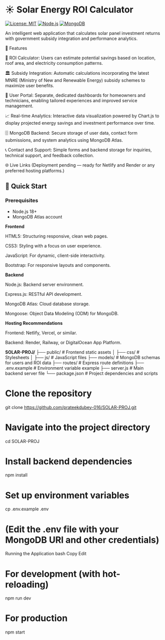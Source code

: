 # ☀️ Solar Energy ROI Calculator

[![License: MIT](https://img.shields.io/badge/License-MIT-yellow.svg)](https://opensource.org/licenses/MIT)
[![Node.js](https://img.shields.io/badge/Node.js-18-green)](https://nodejs.org/)
[![MongoDB](https://img.shields.io/badge/MongoDB-5.0-blue)](https://www.mongodb.com/)

An intelligent web application that calculates solar panel investment returns with government subsidy integration and performance analytics.

🌟 Features

🔢 ROI Calculator: Users can estimate potential savings based on location, roof area, and electricity consumption patterns.

🏛️ Subsidy Integration: Automatic calculations incorporating the latest MNRE (Ministry of New and Renewable Energy) subsidy schemes to maximize user benefits.

👥 User Portal: Separate, dedicated dashboards for homeowners and technicians, enabling tailored experiences and improved service management.

📈 Real-time Analytics: Interactive data visualization powered by Chart.js to display projected energy savings and investment performance over time.

🗄️ MongoDB Backend: Secure storage of user data, contact form submissions, and system analytics using MongoDB Atlas.

📞 Contact and Support: Simple forms and backend storage for inquiries, technical support, and feedback collection.

🌐 Live Links (Deployment pending — ready for Netlify and Render or any preferred hosting platforms.)


## 🚀 Quick Start

### Prerequisites
- Node.js 18+
- MongoDB Atlas account

**Frontend**

HTML5: Structuring responsive, clean web pages.

CSS3: Styling with a focus on user experience.

JavaScript: For dynamic, client-side interactivity.

Bootstrap: For responsive layouts and components.

**Backend**

Node.js: Backend server environment.

Express.js: RESTful API development.

MongoDB Atlas: Cloud database storage.

Mongoose: Object Data Modeling (ODM) for MongoDB.

**Hosting Recommendations**

Frontend: Netlify, Vercel, or similar.

Backend:
Render, Railway, or DigitalOcean App Platform.


**SOLAR-PROJ/**
├── public/             # Frontend static assets
│   ├── css/             # Stylesheets
│   ├── js/              # JavaScript files
├── models/             # MongoDB schemas for users and ROI data
├── routes/             # Express route definitions
├── .env.example        # Environment variable example
├── server.js           # Main backend server file
└── package.json        # Project dependencies and scripts

# Clone the repository
git clone https://github.com/prateekdubey-016/SOLAR-PROJ.git

# Navigate into the project directory
cd SOLAR-PROJ

# Install backend dependencies
npm install

# Set up environment variables
cp .env.example .env
# (Edit the .env file with your MongoDB URI and other credentials)
Running the Application
bash
Copy
Edit
# For development (with hot-reloading)
npm run dev

# For production
npm start


